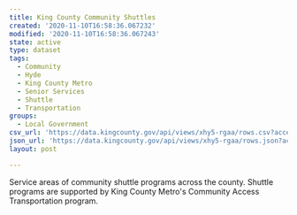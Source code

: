 ```yaml
---
title: King County Community Shuttles
created: '2020-11-10T16:58:36.067232'
modified: '2020-11-10T16:58:36.067243'
state: active
type: dataset
tags:
  - Community
  - Hyde
  - King County Metro
  - Senior Services
  - Shuttle
  - Transportation
groups:
  - Local Government
csv_url: 'https://data.kingcounty.gov/api/views/xhy5-rgaa/rows.csv?accessType=DOWNLOAD'
json_url: 'https://data.kingcounty.gov/api/views/xhy5-rgaa/rows.json?accessType=DOWNLOAD'
layout: post

---
```

Service areas of community shuttle programs across the county. Shuttle programs are supported by King County Metro's Community Access Transportation program.
